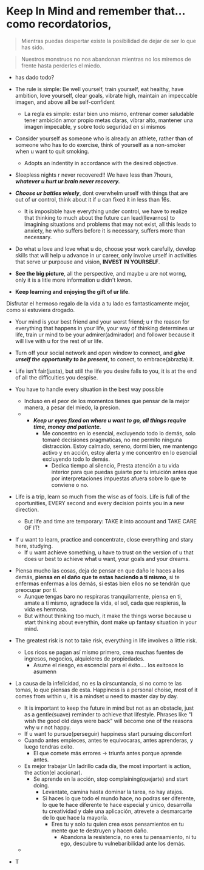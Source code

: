 # Keep In Mind and remember that... como recordatorios, 

> Mientras puedas despertar existe la posibilidad de dejar de ser lo que has sido.

> Nuestros monstruos no nos abandonan mientras no los miremos de frente hasta perderles el miedo.

- has dado todo? 

- The rule is simple: Be well yourself, train yourself, eat healthy, have ambition, love yourself, clear goals, vibrate high, maintain an impeccable imagen, and above all be self-confident
	- La regla es simple: estar bien uno mismo, entrenar comer saludable tener ambición amor propio metas  claras, vibrar alto, mantener una imagen impecable,  y sobre todo seguridad en si mismos

* Consider yourself as someone who is already an athlete, rather than of someone who has to do exercise, think of yourself as a non-smoker when u want to quit smoking.
	- Adopts an indentity in accordance with the desired objective.

* Sleepless nights r never recovered!! We have less than 7hours, ***whatever u hurt ur brain never recovery.***

* ***Choose ur battles wisely***, dont overwhelm urself with things that are out of ur control, think about it if u can fixed it in less than 16s.
	- It is imposibble have everything under control, we have to realize that thinking to much about the future can lead(llevarnos) to imagining situations and problems that may not exist, all this leads to anxiety, he who suffers before it is necessary, suffers more than necessary.

* Do what u love and love what u do, choose your work carefully, develop skills that will help u advance in ur career, only involve urself in activities that serve ur purpouse and vision, **INVEST IN YOURSELF**.

- **See the big picture**, all the perspective, and maybe u are not worng, only it is a litle more information u didn't kwon.

- **Keep learning and enjoying the gift of ur life**.

Disfrutar el hermoso regalo de la vida a tu lado es fantasticamente mejor, como si estuviera drogado.

* Your mind is your best friend and your worst friend; u r the reason for everything that happens in your life, your way of thinking determines ur life, train ur mind to be your admirer(admirador) and follower because it will live with u for the rest of ur life.

* Turn off your social network and open window to connect, and ***give urself the opportunity to be present***, to conect, to embrace(abrazla) it.

* Life isn't fair(justa), but still the life you desire falls to you, it is at the end of all the difficulties you despise.

* You have to handle every situation in the best way possible
	- Incluso en el peor de los momentos tienes que pensar de la mejor manera, a pesar del miedo, la presion. 
	- * ***Keep ur eyes fixed on where u want to go, all things require time, money and patiente.***
		- Me concentro en lo esencial, excluyendo todo lo demás, solo tomaré decisiones pragmaticas, no me permito ninguna distracción. Estoy calmado, sereno, dormí bien, me mantengo activo y en acción, estoy alerta y me concentro en lo esencial excluyendo todo lo demás.
			- Dedica tiempo al silencio, Presta atención a tu vida interior para que puedas guiarte por tu intuición antes que por interpretaciones impuestas afuera sobre lo que te conviene o no.

* Life is a trip, learn so much from the wise as of fools. Life is full of the oportunities, EVERY second and every decision points you in a new direction.
	- But life and time are temporary: TAKE it into account and TAKE CARE OF IT!

- If u want to learn, practice and concentrate, close everything and stary here, studying.
	- If u want achieve something, u have to trust on the version of u that does ur best to achieve what u want, your goals and your dreams.

* Piensa mucho las cosas, deja de pensar en que daño le haces a los demás, **piensa en el daño que te estas haciendo a ti mismo**, si te enfermas enfermas a los demás, si estas bien ellos no se tendrán que preocupar por tí.
	- Aunque tengas baro no respiraras tranquilamente, piensa en ti, amate a ti mismo, agradece la vida, el sol, cada que respieras, la vida es hermosa.
	- But without thinking too much, it make the things worse because u start thinking about everythin, dont make up fantasy situation in your mind.

- The greatest risk is not to take risk, everything in life involves a little risk.
	- Los ricos se pagan así mismo primero, crea muchas fuentes de ingresos, negocios, alquieleres de propiedades.
		- Asume el riesgo, es escencial para el éxito.... los exitosos lo asumenn

- La causa de la infelicidad, no es la cirscuntancia, si no como te las tomas, lo que piensas de esta. Happiness is a personal choise, most of it comes from within u, it is a mindset u need to master day by day.
	* It is important to keep the future in mind but not as an obstacle, just as a gentle(suave) reminder to achieve that lifestyle. Phrases like "I wish the good old days were back" will become one of the reasons why u r not happy.
	- If u want to pursue(perseguir) happiness start pursuing discomfort
	- Cuando antes empieces, antes te equivocaras, antes aprenderas, y luego tendras exito.
		- El que comete más errores -> triunfa antes porque aprende antes.
	- Es mejor trabajar Un ladrillo cada día, the most important is action, the action(el accionar).
		- Se aprende en la acción, stop complaining(quejarte) and start doing.
			- Levantate, camina hasta dominar la tarea, no hay atajos.
			- Si haces lo que todo el mundo hace, no podras ser diferente, lo que te hace diferente te hace especial y único, desarrolla tu creatividad y dale una aplicación, atrevete a desmarcarte de lo que hace la mayoría.
				- Eres tu y solo tu quien crea esos pensamientos en tu mente que te destruyen y hacen daño.
					- Abandona la resistencia, no eres tu pensamiento, ni tu ego, descubre tu vulnebaribilidad ante los demás.
	- 

- T